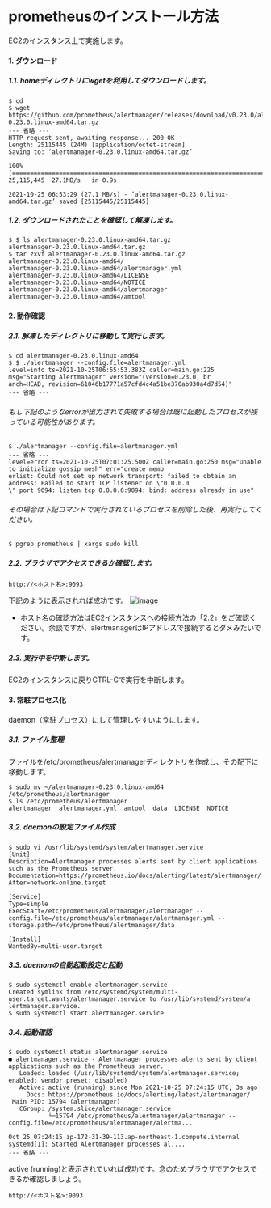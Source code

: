 # prometheusのインストール方法
EC2のインスタンス上で実施します。
#### 1. ダウンロード
##### 1.1. homeディレクトリにwgetを利用してダウンロードします。
```
$ cd 
$ wget https://github.com/prometheus/alertmanager/releases/download/v0.23.0/alertmanager-0.23.0.linux-amd64.tar.gz
--- 省略 ---
HTTP request sent, awaiting response... 200 OK
Length: 25115445 (24M) [application/octet-stream]
Saving to: ‘alertmanager-0.23.0.linux-amd64.tar.gz’

100%[========================================================================>] 25,115,445  27.1MB/s   in 0.9s   

2021-10-25 06:53:29 (27.1 MB/s) - ‘alertmanager-0.23.0.linux-amd64.tar.gz’ saved [25115445/25115445]
```
##### 1.2. ダウンロードされたことを確認して解凍します。
```
$ $ ls alertmanager-0.23.0.linux-amd64.tar.gz 
alertmanager-0.23.0.linux-amd64.tar.gz
$ tar zxvf alertmanager-0.23.0.linux-amd64.tar.gz 
alertmanager-0.23.0.linux-amd64/
alertmanager-0.23.0.linux-amd64/alertmanager.yml
alertmanager-0.23.0.linux-amd64/LICENSE
alertmanager-0.23.0.linux-amd64/NOTICE
alertmanager-0.23.0.linux-amd64/alertmanager
alertmanager-0.23.0.linux-amd64/amtool
```
#### 2. 動作確認
##### 2.1. 解凍したディレクトリに移動して実行します。
```
$ cd alertmanager-0.23.0.linux-amd64
$ $ ./alertmanager --config.file=alertmanager.yml
level=info ts=2021-10-25T06:55:53.383Z caller=main.go:225 msg="Starting Alertmanager" version="(version=0.23.0, br
anch=HEAD, revision=61046b17771a57cfd4c4a51be370ab930a4d7d54)"
--- 省略 ---
```
###### もし下記のようなerrorが出力されて失敗する場合は既に起動したプロセスが残っている可能性があります。
```
$ ./alertmanager --config.file=alertmanager.yml
--- 省略 ---
level=error ts=2021-10-25T07:01:25.500Z caller=main.go:250 msg="unable to initialize gossip mesh" err="create memb
erlist: Could not set up network transport: failed to obtain an address: Failed to start TCP listener on \"0.0.0.0
\" port 9094: listen tcp 0.0.0.0:9094: bind: address already in use"
```
###### その場合は下記コマンドで実行されているプロセスを削除した後、再実行してください。
```
$ pgrep prometheus | xargs sudo kill
```
##### 2.2. ブラウザでアクセスできるか確認します。
```
http://<ホスト名>:9093
```
下記のように表示されれば成功です。
![image](https://user-images.githubusercontent.com/91726058/138649757-f4313d5e-d8c3-448b-9ff5-46617f53e44b.png)
* ホスト名の確認方法は[EC2インスタンスへの接続方法](../../aws/connect_ec2_instance/README.md)の「2.2」をご確認ください。余談ですが、alertmanagerはIPアドレスで接続するとダメみたいです。
##### 2.3. 実行中を中断します。
EC2のインスタンスに戻りCTRL-Cで実行を中断します。
#### 3. 常駐プロセス化
daemon（常駐プロセス）にして管理しやすいようにします。
##### 3.1. ファイル整理
ファイルを/etc/prometheus/alertmanagerディレクトリを作成し、その配下に移動します。
```
$ sudo mv ~/alertmanager-0.23.0.linux-amd64 /etc/prometheus/alertmanager
$ ls /etc/prometheus/alertmanager
alertmanager  alertmanager.yml  amtool  data  LICENSE  NOTICE
```
##### 3.2. daemonの設定ファイル作成
```
$ sudo vi /usr/lib/systemd/system/alertmanager.service
[Unit]
Description=Alertmanager processes alerts sent by client applications such as the Prometheus server.
Documentation=https://prometheus.io/docs/alerting/latest/alertmanager/
After=network-online.target

[Service]
Type=simple
ExecStart=/etc/prometheus/alertmanager/alertmanager --config.file=/etc/prometheus/alertmanager/alertmanager.yml --storage.path=/etc/prometheus/alertmanager/data

[Install]
WantedBy=multi-user.target
```
##### 3.3. daemonの自動起動設定と起動
```
$ sudo systemctl enable alertmanager.service
Created symlink from /etc/systemd/system/multi-user.target.wants/alertmanager.service to /usr/lib/systemd/system/a
lertmanager.service.
$ sudo systemctl start alertmanager.service
```
##### 3.4. 起動確認
```
$ sudo systemctl status alertmanager.service
● alertmanager.service - Alertmanager processes alerts sent by client applications such as the Prometheus server.
   Loaded: loaded (/usr/lib/systemd/system/alertmanager.service; enabled; vendor preset: disabled)
   Active: active (running) since Mon 2021-10-25 07:24:15 UTC; 3s ago
     Docs: https://prometheus.io/docs/alerting/latest/alertmanager/
 Main PID: 15794 (alertmanager)
   CGroup: /system.slice/alertmanager.service
           └─15794 /etc/prometheus/alertmanager/alertmanager --config.file=/etc/prometheus/alertmanager/alertma...

Oct 25 07:24:15 ip-172-31-39-113.ap-northeast-1.compute.internal systemd[1]: Started Alertmanager processes al....
--- 省略 ---
```
active (running)と表示されていれば成功です。念のためブラウザでアクセスできるか確認しましょう。
```
http://<ホスト名>:9093
```
